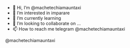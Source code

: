 - 👋 Hi, I’m @machetechiamauntaxi
- 👀 I’m interested in imparare
- 🌱 I’m currently learning 
- 💞️ I’m looking to collaborate on ...
- 📫 How to reach me telegram @machetechiamauntaxi

<!---
machetechiamauntaxi/machetechiamauntaxi is a ✨ special ✨ repository because its `README.md` (this file) appears on your GitHub profile.
You can click the Preview link to take a look at your changes.
--->
@machetechiamauntaxi
